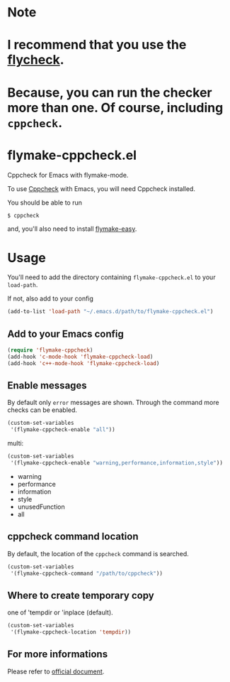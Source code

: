 # Note

# I recommend that you use the [flycheck](https://github.com/flycheck/flycheck).

# Because, you can run the checker more than one. Of course, including `cppcheck`.


# flymake-cppcheck.el

Cppcheck for Emacs with flymake-mode.

To use [Cppcheck](http://cppcheck.sourceforge.net/) with Emacs, you will need Cppcheck installed.

You should be able to run

```sh
$ cppcheck
```

and, you'll also need to install [flymake-easy](https://github.com/purcell/flymake-easy).

# Usage

You'll need to add the directory containing `flymake-cppcheck.el` to your `load-path`.

If not, also add to your config

```lisp
(add-to-list 'load-path "~/.emacs.d/path/to/flymake-cppcheck.el")
```

## Add to your Emacs config

```lisp
(require 'flymake-cppcheck)
(add-hook 'c-mode-hook 'flymake-cppcheck-load)
(add-hook 'c++-mode-hook 'flymake-cppcheck-load)
```

## Enable messages

By default only `error` messages are shown.
Through the command more checks can be enabled.

```lisp
(custom-set-variables
 '(flymake-cppcheck-enable "all"))
```

multi:

```lisp
(custom-set-variables
 '(flymake-cppcheck-enable "warning,performance,information,style"))
```

* warning
* performance
* information
* style
* unusedFunction
* all

## cppcheck command location

By default, the location of the `cppcheck` command is searched.

```lisp
(custom-set-variables
 '(flymake-cppcheck-command "/path/to/cppcheck"))
```

## Where to create temporary copy

one of 'tempdir or 'inplace (default).

```lisp
(custom-set-variables
 '(flymake-cppcheck-location 'tempdir))
```

## For more informations

Please refer to [official document](http://cppcheck.sourceforge.net/manual.pdf).
